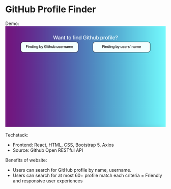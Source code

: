# GitHub Profile Finder
Demo: 
![alt text](image.png)

Techstack: 
- Frontend: React, HTML, CSS, Bootstrap 5, Axios
- Source: Github Open RESTful API

Benefits of website: 
- Users can search for GitHub profile by name, username.
- Users can search for at most 60+ profile match each criteria
= Friendly and responsive user experiences